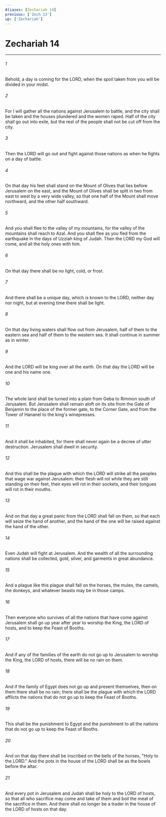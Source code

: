 ```yaml
---
Aliases: [Zechariah 14]
previous: ['Zech 13']
up: ['Zechariah']
---
```

# Zechariah 14
***



###### 1 
Behold, a day is coming for the LORD, when the spoil taken from you will be divided in your midst. 

###### 2 
For I will gather all the nations against Jerusalem to battle, and the city shall be taken and the houses plundered and the women raped. Half of the city shall go out into exile, but the rest of the people shall not be cut off from the city. 

###### 3 
Then the LORD will go out and fight against those nations as when he fights on a day of battle. 

###### 4 
On that day his feet shall stand on the Mount of Olives that lies before Jerusalem on the east, and the Mount of Olives shall be split in two from east to west by a very wide valley, so that one half of the Mount shall move northward, and the other half southward. 

###### 5 
And you shall flee to the valley of my mountains, for the valley of the mountains shall reach to Azal. And you shall flee as you fled from the earthquake in the days of Uzziah king of Judah. Then the LORD my God will come, and all the holy ones with him. 

###### 6 
On that day there shall be no light, cold, or frost. 

###### 7 
And there shall be a unique day, which is known to the LORD, neither day nor night, but at evening time there shall be light. 

###### 8 
On that day living waters shall flow out from Jerusalem, half of them to the eastern sea and half of them to the western sea. It shall continue in summer as in winter. 

###### 9 
And the LORD will be king over all the earth. On that day the LORD will be one and his name one. 

###### 10 
The whole land shall be turned into a plain from Geba to Rimmon south of Jerusalem. But Jerusalem shall remain aloft on its site from the Gate of Benjamin to the place of the former gate, to the Corner Gate, and from the Tower of Hananel to the king's winepresses. 

###### 11 
And it shall be inhabited, for there shall never again be a decree of utter destruction. Jerusalem shall dwell in security. 

###### 12 
And this shall be the plague with which the LORD will strike all the peoples that wage war against Jerusalem: their flesh will rot while they are still standing on their feet, their eyes will rot in their sockets, and their tongues will rot in their mouths. 

###### 13 
And on that day a great panic from the LORD shall fall on them, so that each will seize the hand of another, and the hand of the one will be raised against the hand of the other. 

###### 14 
Even Judah will fight at Jerusalem. And the wealth of all the surrounding nations shall be collected, gold, silver, and garments in great abundance. 

###### 15 
And a plague like this plague shall fall on the horses, the mules, the camels, the donkeys, and whatever beasts may be in those camps. 

###### 16 
Then everyone who survives of all the nations that have come against Jerusalem shall go up year after year to worship the King, the LORD of hosts, and to keep the Feast of Booths. 

###### 17 
And if any of the families of the earth do not go up to Jerusalem to worship the King, the LORD of hosts, there will be no rain on them. 

###### 18 
And if the family of Egypt does not go up and present themselves, then on them there shall be no rain; there shall be the plague with which the LORD afflicts the nations that do not go up to keep the Feast of Booths. 

###### 19 
This shall be the punishment to Egypt and the punishment to all the nations that do not go up to keep the Feast of Booths. 

###### 20 
And on that day there shall be inscribed on the bells of the horses, "Holy to the LORD." And the pots in the house of the LORD shall be as the bowls before the altar. 

###### 21 
And every pot in Jerusalem and Judah shall be holy to the LORD of hosts, so that all who sacrifice may come and take of them and boil the meat of the sacrifice in them. And there shall no longer be a trader in the house of the LORD of hosts on that day.
